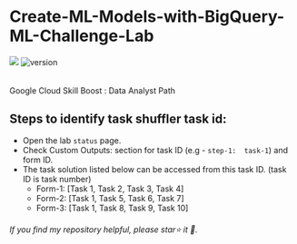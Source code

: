 # Create-ML-Models-with-BigQuery-ML-Challenge-Lab
 ![](https://img.shields.io/circleci/project/github/badges/shields/master)  ![version](https://img.shields.io/badge/version-1.2-blue) 
 ###### 
Google Cloud Skill Boost : Data Analyst Path 


## Steps to identify task shuffler task id:
* Open the lab `status` page.
* Check Custom Outputs: section for task ID (e.g  - `step-1:  task-1`) and form ID.
* The task solution listed below can be accessed from this task ID. (task ID is task number)
    - Form-1: [Task 1, Task 2, Task 3, Task 4]
    - Form-2: [Task 1, Task 5, Task 6, Task 7]
    - Form-3: [Task 1, Task 8, Task 9, Task 10]
 ###### If you find my repository helpful, please star⭐ it 🌟.
